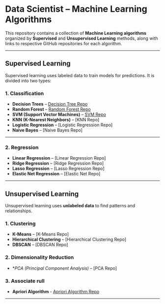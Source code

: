 
# Data Scientist – Machine Learning Algorithms

This repository contains a collection of **Machine Learning algorithms** organized by **Supervised** and **Unsupervised Learning** methods, along with links to respective GitHub repositories for each algorithm.

---

## Supervised Learning

Supervised learning uses labeled data to train models for predictions. It is divided into two types:

### 1. Classification

- **Decision Trees** – [Decision Tree Repo](https://github.com/madhumitha781/Decision-tree-ML-modal)  
- **Random Forest** – [Random Forest Repo](https://github.com/madhumitha781/crop-fertilizer-prediction)  
- **SVM (Support Vector Machines)** – [SVM Repo](https://github.com/madhumitha781/legal-app)  
- **KNN (K-Nearest Neighbors)** – [KNN Repo]  
- **Logistic Regression** – [Logistic Regression Repo]  
- **Naive Bayes** – [Naive Bayes Repo]  

---

### 2. Regression

- **Linear Regression** – [Linear Regression Repo] 
- **Ridge Regression** – [Ridge Regression Repo]
- **Lasso Regression** – [Lasso Regression Repo]
- **Elastic Net Regression** – [Elastic Net Repo]

---

## Unsupervised Learning

Unsupervised learning uses **unlabeled data** to find patterns and relationships.

### 1. Clustering

- **K-Means** – [K-Means Repo]  
- **Hierarchical Clustering** – [Hierarchical Clustering Repo]
- **DBSCAN** – [DBSCAN Repo]

### 2. Dimensionality Reduction

- **PCA (Principal Component Analysis)* – [PCA Repo]

### 3. Associate rull 
- **Apriori Algorithm** - [Apriori Algorithm Repo](https://github.com/madhumitha781/shopping-analysis)

---


